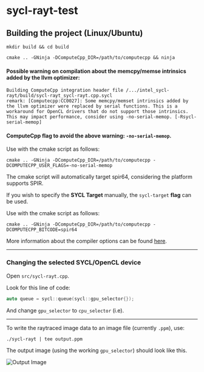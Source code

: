 # sycl-rayt-test

## Building the project (Linux/Ubuntu)

```
mkdir build && cd build
```
```
cmake .. -GNinja -DComputeCpp_DIR=/path/to/computecpp && ninja
```

#### Possible warning on compilation about the memcpy/memse intrinsics added by the llvm optimizer:

```
Building ComputeCpp integration header file /.../intel_sycl-rayt/build/sycl-rayt_sycl-rayt.cpp.sycl
remark: [Computecpp:CC0027]: Some memcpy/memset intrinsics added by the llvm optimizer were replaced by serial functions. This is a workaround for OpenCL drivers that do not support those intrinsics. This may impact performance, consider using -no-serial-memop. [-Rsycl-serial-memop]
```

#### ComputeCpp **flag** to avoid the above warning: `-no-serial-memop`.

Use with the cmake script as follows:

```
cmake .. -GNinja -DComputeCpp_DIR=/path/to/computecpp -DCOMPUTECPP_USER_FLAGS=-no-serial-memop
```

The cmake script will automatically target spir64, considering the platform supports SPIR.

If you wish to specify the **SYCL Target** manually, the `sycl-target` **flag** can be used.

Use with the cmake script as follows:

```
cmake .. -GNinja -DComputeCpp_DIR=/path/to/computecpp -DCOMPUTECPP_BITCODE=spir64
```

More information about the compiler options can be found [here](https://developer.codeplay.com/products/computecpp/ce/guides/compute-compiler).

---

### Changing the selected SYCL/OpenCL device

Open `src/sycl-rayt.cpp`.

Look for this line of code:

```cpp
auto queue = sycl::queue(sycl::gpu_selector{});
```

And change `gpu_selector` to `cpu_selector` (i.e).

---

To write the raytraced image data to an image file (currently `.ppm`), use:

```
./sycl-rayt | tee output.ppm
```

The output image (using the working `gpu_selector`) should look like this.

![Output Image](https://raw.githubusercontent.com/GeorgeWeb/sycl-rayt-test/master/misc/output.jpg?token=AAL2JREAH4MQC7FZNPLQSTC5A5ZY4)

